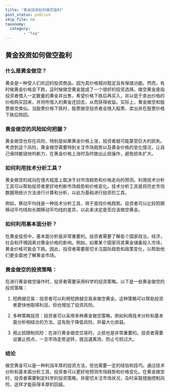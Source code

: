 ```yaml
---
title: "黄金投资如何做空盈利"
post_status: publish
skip_file: no
taxonomy:
  category:
        - "faq"
---
```


## 黄金投资如何做空盈利

### 什么是黄金做空？

黄金是一种受人们欢迎的投资商品，因为其价格相对稳定且有保值功能。然而，有时候黄金价格会下跌，这时候做空黄金就成了一个很好的投资选择。做空黄金是指投资者借入一定数量的黄金并出售，希望价格下跌后再买入，并以低于卖出价格的价格购买回来，并将所借入的黄金还回去，从而获得收益。实际上，黄金做空和股票做空类似。当股票价格下跌时，股票做空投资者会借入股票，卖出并在股票价格下跌后购回。

### 黄金做空的风险如何把握？

黄金做空也存在风险，特别是如果黄金价格上涨，投资者就可能蒙受巨大的损失。考虑到这个风险，黄金做空需要特别关注市场趋势以及黄金价格的变化情况，让自己保持敏锐地判断力，在黄金价格上涨时及时做出止损操作，避免损失扩大。

### 如何利用技术分析工具？

黄金做空的成功在很大程度上取决于对市场趋势和价格走向的预测。利用技术分析工具可以帮助投资者更好地判断市场趋势和价格变化。技术分析工具是将历史市场数据用统计方法进行计算和分析，以此为基础进行投资的工具。

例如，移动平均线是一种技术分析工具，用于查找价格趋势。投资者可以比较短期移动平均线和长期移动平均线的差异，以此来决定是否应该做空黄金。

### 如何利用基本面分析？

在黄金投资中，基本面分析是非常重要的。投资者需要了解各个国家政治，经济，社会和环境因素对黄金价格的影响。例如，如果某个国家将其黄金储备投入市场，黄金价格可能会下跌。因此，投资者需要密切关注国际趋势和政策变化，以帮助他们更全面地了解黄金市场。

### 黄金做空的投资策略：

在进行黄金做空操作时，投资者需要采用科学的投资策略。以下是一些黄金做空的投资策略：

1. 短跨越交易：投资者可以利用短跨越交易来做空黄金。这种策略可以帮助投资者更快地取得利润，但也增加了投资风险。

2. 多种策略投资：投资者可以采用多种黄金做空策略，例如利用技术分析和基本面分析相结合的方法。这有助于降低风险，并最大化收益。

3. 用止损限制风险：在进行黄金做空交易时，止损也是非常重要的。投资者需要设置止损点，一旦市场走势逆转，就迅速离场，防止亏损过大。

### 结论

做空黄金可以是一种利润丰厚的投资方法，但也需要一定的经验和技巧。通过技术分析和基本面分析工具，投资者可以更好地预测市场趋势和价格变化。在黄金做空时，投资者需要制定科学的投资策略，并密切关注市场状况，及时采取措施控制风险，这样才能获得丰厚的回报。
